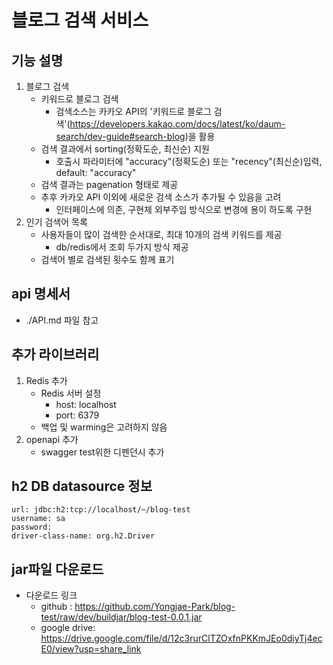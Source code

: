 # 블로그 검색 서비스

## 기능 설명
1. 블로그 검색
   * 키워드로 블로그 검색
     * 검색소스는 카카오 API의 '키워드로 블로그 검색'(https://developers.kakao.com/docs/latest/ko/daum-search/dev-guide#search-blog)을 활용
   * 검색 결과에서 sorting(정확도순, 최신순) 지원
     * 호출시 파라미터에 "accuracy"(정확도순) 또는 "recency"(최신순)입력, default: "accuracy"
   * 검색 결과는 pagenation 형태로 제공
   * 추후 카카오 API 이외에 새로운 검색 소스가 추가될 수 있음을 고려
     * 인터페이스에 의존, 구현체 외부주입 방식으로 변경에 용이 하도록 구현
2. 인기 검색어 목록
   * 사용자들이 많이 검색한 순서대로, 최대 10개의 검색 키워드를 제공
     * db/redis에서 조회 두가지 방식 제공
   * 검색어 별로 검색된 횟수도 함께 표기

## api 명세서
   * ./API.md 파일 참고
## 추가 라이브러리
1. Redis 추가
   * Redis 서버 설정
     * host: localhost
     * port: 6379
   * 백업 및 warming은 고려하지 않음
2. openapi 추가
   * swagger test위한 디펜던시 추가
## h2 DB datasource 정보
    url: jdbc:h2:tcp://localhost/~/blog-test
    username: sa
    password:
    driver-class-name: org.h2.Driver

## jar파일 다운로드
   * 다운로드 링크
     * github : https://github.com/Yongjae-Park/blog-test/raw/dev/buildjar/blog-test-0.0.1.jar
     * google drive: https://drive.google.com/file/d/12c3rurClTZOxfnPKKmJEo0diyTj4ecE0/view?usp=share_link
